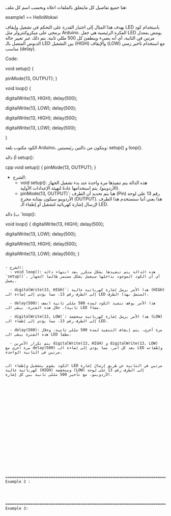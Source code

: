 
هنا جميع تفاصيل كل مايتعلق بالملفات اعلاه وبحسب اسم كل ملف:


example1 == HelloWokwi 

يهدف هذا المثال إلى اختبار القدرة على التحكم في تشغيل وإيقاف LED باستخدام كود برمجي على ميكروكنترولر مثل Arduino. الفكرة الرئيسية هي جعل LED يومض بمعدل مرتين في الثانية، أي أنه يضيء وينطفئ كل 500 مللي ثانية. يتم ذلك عبر تغيير حالة الدبوس المتصل بالـ LED بين التشغيل (HIGH) والإيقاف (LOW) مع استخدام تأخير زمني مناسب (delay).

Code:

void setup() {

pinMode(13, OUTPUT); }

void loop() {

digitalWrite(13, HIGH); delay(500);

digitalWrite(13, LOW); delay(500);

digitalWrite(13, HIGH); delay(500);

digitalWrite(13, LOW); delay(500);

}


الكود مكتوب بلغة Arduino، ويتكون من دالتين رئيسيتين: setup() و loop(). 

 أ) دالة setup():

cpp
void setup() {
  pinMode(13, OUTPUT);
}


- الشرح: 
  - void setup(): هذه الدالة يتم تنفيذها مرة واحدة عند بدء تشغيل الجهاز (الأردوينو). يتم استخدامها عادةً لتهيئة الإعدادات الأولية.
  - pinMode(13, OUTPUT)`: هنا يتم تحديد أن الطرف (Pin) رقم 13 على لوحة الأردوينو سيكون بمثابة مخرج (OUTPUT). هذا يعني أننا سنستخدم هذا الطرف لإرسال إشارة كهربائية لتشغيل أو إطفاء الـ LED.

 ب) دالة `loop():


void loop() {
  digitalWrite(13, HIGH);
  delay(500); 

  digitalWrite(13, LOW);
  delay(500); 

  digitalWrite(13, HIGH);
  delay(500); 

  digitalWrite(13, LOW);
  delay(500); 
}
```

- الشرح:
  - void loop(): هذه الدالة يتم تنفيذها بشكل متكرر بعد انتهاء دالة `setup()`. أي أن الكود الموجود بداخلها سيعمل بشكل مستمر طالما الجهاز يعمل.
  
  - digitalWrite(13, HIGH)`: هذا الأمر يرسل إشارة كهربائية عالية (HIGH) إلى الطرف رقم 13، مما يؤدي إلى إضاءة الـ LED المتصل بهذا الطرف.
  
  - delay(500): هذا الأمر يوقف تنفيذ الكود لمدة 500 مللي ثانية (نصف ثانية). خلال هذه الفترة، يبقى الـ LED مضاءً.
  
  - digitalWrite(13, LOW)`: هذا الأمر يرسل إشارة كهربائية منخفضة (LOW) إلى الطرف رقم 13، مما يؤدي إلى إطفاء الـ LED.
  
  - delay(500): مرة أخرى، يتم إيقاف التنفيذ لمدة 500 مللي ثانية، وخلال هذه الفترة يبقى الـ LED مطفأً.
  
  - يتم تكرار الأمرين digitalWrite(13, HIGH) و digitalWrite(13, LOW) مرة أخرى مع delay(500) بعد كل أمر، مما يؤدي إلى إضاءة الـ LED وإطفائه مرتين في الثانية الواحدة.

 
الكود يقوم بتشغيل وإطفاء الـ LED مرتين في الثانية عن طريق إرسال إشارة كهربائية عالية (HIGH) ومنخفضة (LOW) إلى الطرف رقم 13 على لوحة الأردوينو، مع تأخير 500 مللي ثانية بين كل إشارة.






















===============================================================================================================
Example 2 :




===================================================================================================================
Example 3: 




